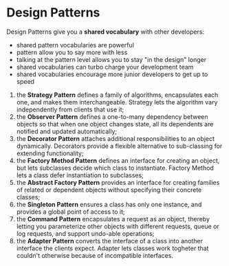 # Design Patterns

Design Patterns give you a **shared vocabulary** with other developers:

- shared pattern vocabularies are powerful
- pattern allow you to say more with less
- talking at the pattern level allows you to stay "in the design" longer
- shared vocabularies can turbo charge your development team
- shared vocabularies encourage more junior developers to get up to speed

1. the **Strategy Pattern** defines a family of algorithms, encapsulates each one, and makes them interchangeable. Strategy lets the algorithm vary independently from clients that use it;
2. the **Observer Pattern** defines a one-to-many dependency between objects so that when one object changes state, all its dependents are notified and updated automatically;
3. the **Decorator Pattern** attaches additional responsibilities to an object dynamically. Decorators provide a flexible alternative to sub-classing for extending functionality;
4. the **Factory Method Pattern** defines an interface for creating an object, but lets subclasses decide which class to instantiate. Factory Method lets a class defer instantiation to subclasses;
5. the **Abstract Factory Pattern** provides an interface for creating families of related or dependent objects without specifying their concrete classes;
6. the **Singleton Pattern** ensures a class has only one instance, and provides a global point of access to it;
7. the **Command Pattern** encapsulates a request as an object, thereby letting you parameterize other objects with different requests, queue or log requests, and support undo-able operations;
8. the **Adapter Pattern** converts the interface of a class into another interface the clients expect. Adapter lets classes work togheter that couldn't otherwise because of incompatible interfaces.
